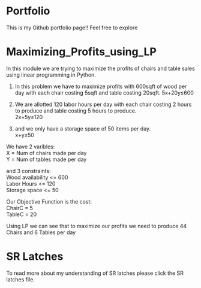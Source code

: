 # Portfolio

This is my Github portfolio page!! Feel free to explore 




# Maximizing_Profits_using_LP

In this module we are trying to maximize the profits of chairs and table sales using linear programming in Python.

1. In this problem we have to maximize profits with 600sqft of wood per day with each chair costing 5sqft and table costing 20sqft.
5x+20y≤600


3. We are allotted 120 labor hours per day with each chair costing 2 hours to produce and table costing 5 hours to produce.  <br />
2x+5y≤120


4. and we only have a storage space of 50 items per day.  <br />
x+y≤50

We have 2 varibles:  <br />
X = Num of chairs made per day  <br />
Y = Num of tables made per day

and 3 constraints:  <br />
Wood availability <= 600  <br />
Labor Hours       <= 120  <br />
Storage space     <= 50

Our Objective Function is the cost:  <br />
ChairC = 5  <br />
TableC = 20

Using LP we can see that to maximize our profits we need to produce 44 Chairs and 6 Tables per day




# SR Latches

To read more about my understanding of SR latches please click the SR latches file.
